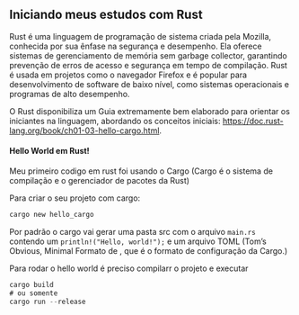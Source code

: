 ## Iniciando meus estudos com Rust

Rust é uma linguagem de programação de sistema criada pela Mozilla, conhecida por sua ênfase na segurança e desempenho. Ela oferece sistemas de gerenciamento de memória sem garbage collector, garantindo prevenção de erros de acesso e segurança em tempo de compilação. Rust é usada em projetos como o navegador Firefox e é popular para desenvolvimento de software de baixo nível, como sistemas operacionais e programas de alto desempenho.

O Rust disponibiliza um Guia extremamente bem elaborado para orientar os iniciantes na linguagem, abordando os conceitos iniciais: https://doc.rust-lang.org/book/ch01-03-hello-cargo.html.

#### Hello World em Rust!

Meu primeiro codigo em rust foi usando o Cargo (Cargo é o sistema de compilação e o gerenciador de pacotes da Rust)

Para criar o seu projeto com cargo:

```rust
cargo new hello_cargo
```

Por padrão o cargo vai gerar uma pasta src com o arquivo `main.rs` contendo um `println!("Hello, world!");` e um arquivo TOML (Tom’s Obvious, Minimal Formato de , que é o formato de configuração da Cargo.)

Para rodar o hello world é preciso compilarr o projeto e executar

```rust
cargo build
# ou somente
cargo run --release
```
